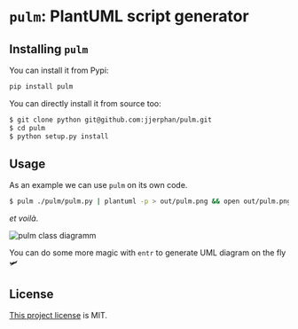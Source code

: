 `pulm`: PlantUML script generator
=================================

## Installing `pulm`

You can install it from Pypi:
```bash
pip install pulm
```

You can directly install it from source too:
```bash
$ git clone python git@github.com:jjerphan/pulm.git
$ cd pulm
$ python setup.py install
```

## Usage

As an example we can use `pulm` on its own code.

```bash
$ pulm ./pulm/pulm.py | plantuml -p > out/pulm.png && open out/pulm.png
```
_et voilà_.

![pulm class diagramm](./docs/pulm.png)

You can do some more magic with `entr` to generate UML diagram on the fly 🛩

## License

[This project license](./LICENSE) is MIT.

